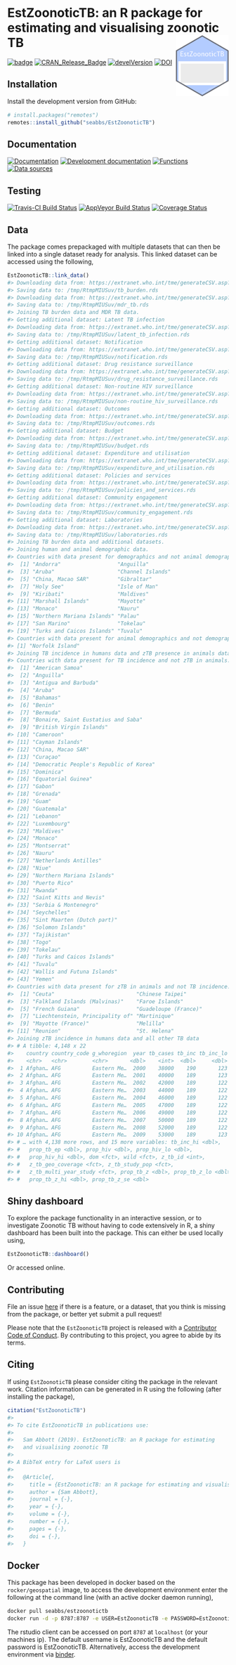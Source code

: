 
# EstZoonoticTB: an R package for estimating and visualising zoonotic TB <img src="man/figures/logo.png" align="right" alt="" width="120" />

[![badge](https://img.shields.io/badge/Launch-EstZoonoticTB-green.svg)](https://mybinder.org/v2/gh/seabbs/EstZoonoticTB/master?urlpath=rstudio)
[![CRAN\_Release\_Badge](http://www.r-pkg.org/badges/version-ago/EstZoonoticTB)](https://CRAN.R-project.org/package=EstZoonoticTB)
[![develVersion](https://img.shields.io/badge/devel%20version-0.1.0-lightgrey.svg?style=flat)](https://github.com/seabbs/EstZoonoticTB)
[![DOI](https://zenodo.org/badge/112591837.svg)](https://zenodo.org/badge/latestdoi/112591837)

## Installation

Install the development version from GitHub:

``` r
# install.packages("remotes")
remotes::install_github("seabbs/EstZoonoticTB")
```

## Documentation

[![Documentation](https://img.shields.io/badge/Documentation-release-lightgrey.svg?style=flat)](https://www.samabbott.co.uk/EstZoonoticTB/)
[![Development
documentation](https://img.shields.io/badge/Documentation-development-lightblue.svg?style=flat)](https://www.samabbott.co.uk/EstZoonoticTB/dev)
[![Functions](https://img.shields.io/badge/Documentation-functions-orange.svg?style=flat)](https://www.samabbott.co.uk/EstZoonoticTB/reference/index.html)
[![Data
sources](https://img.shields.io/badge/Documentation-data%20sources-green.svg?style=flat)](https://www.samabbott.co.uk/EstZoonoticTB/reference/data-sources.html)

## Testing

[![Travis-CI Build
Status](https://travis-ci.org/seabbs/EstZoonoticTB.svg?branch=master)](https://travis-ci.org/seabbs/EstZoonoticTB)
[![AppVeyor Build
Status](https://ci.appveyor.com/api/projects/status/github/seabbs/EstZoonoticTB?branch=master&svg=true)](https://ci.appveyor.com/project/seabbs/EstZoonoticTB)
[![Coverage
Status](https://img.shields.io/codecov/c/github/seabbs/EstZoonoticTB/master.svg)](https://codecov.io/github/seabbs/EstZoonoticTB?branch=master)

## Data

The package comes prepackaged with multiple datasets that can then be
linked into a single dataset ready for analysis. This linked dataset can
be accessed using the following,

``` r
EstZoonoticTB::link_data()
#> Downloading data from: https://extranet.who.int/tme/generateCSV.asp?ds=estimates
#> Saving data to: /tmp/RtmpMIUSuv/tb_burden.rds
#> Downloading data from: https://extranet.who.int/tme/generateCSV.asp?ds=mdr_rr_estimates
#> Saving data to: /tmp/RtmpMIUSuv/mdr_tb.rds
#> Joining TB burden data and MDR TB data.
#> Getting additional dataset: Latent TB infection
#> Downloading data from: https://extranet.who.int/tme/generateCSV.asp?ds=ltbi_estimates
#> Saving data to: /tmp/RtmpMIUSuv/latent_tb_infection.rds
#> Getting additional dataset: Notification
#> Downloading data from: https://extranet.who.int/tme/generateCSV.asp?ds=notifications
#> Saving data to: /tmp/RtmpMIUSuv/notification.rds
#> Getting additional dataset: Drug resistance surveillance
#> Downloading data from: https://extranet.who.int/tme/generateCSV.asp?ds=dr_surveillance
#> Saving data to: /tmp/RtmpMIUSuv/drug_resistance_surveillance.rds
#> Getting additional dataset: Non-routine HIV surveillance
#> Downloading data from: https://extranet.who.int/tme/generateCSV.asp?ds=tbhivnonroutinesurv
#> Saving data to: /tmp/RtmpMIUSuv/non-routine_hiv_surveillance.rds
#> Getting additional dataset: Outcomes
#> Downloading data from: https://extranet.who.int/tme/generateCSV.asp?ds=outcomes
#> Saving data to: /tmp/RtmpMIUSuv/outcomes.rds
#> Getting additional dataset: Budget
#> Downloading data from: https://extranet.who.int/tme/generateCSV.asp?ds=budget
#> Saving data to: /tmp/RtmpMIUSuv/budget.rds
#> Getting additional dataset: Expenditure and utilisation
#> Downloading data from: https://extranet.who.int/tme/generateCSV.asp?ds=expenditure_utilisation
#> Saving data to: /tmp/RtmpMIUSuv/expenditure_and_utilisation.rds
#> Getting additional dataset: Policies and services
#> Downloading data from: https://extranet.who.int/tme/generateCSV.asp?ds=policies
#> Saving data to: /tmp/RtmpMIUSuv/policies_and_services.rds
#> Getting additional dataset: Community engagement
#> Downloading data from: https://extranet.who.int/tme/generateCSV.asp?ds=community
#> Saving data to: /tmp/RtmpMIUSuv/community_engagement.rds
#> Getting additional dataset: Laboratories
#> Downloading data from: https://extranet.who.int/tme/generateCSV.asp?ds=labs
#> Saving data to: /tmp/RtmpMIUSuv/laboratories.rds
#> Joining TB burden data and additional datasets.
#> Joining human and animal demographic data.
#> Countries with data present for demographics and not animal demographics:
#>  [1] "Andorra"                  "Anguilla"                
#>  [3] "Aruba"                    "Channel Islands"         
#>  [5] "China, Macao SAR"         "Gibraltar"               
#>  [7] "Holy See"                 "Isle of Man"             
#>  [9] "Kiribati"                 "Maldives"                
#> [11] "Marshall Islands"         "Mayotte"                 
#> [13] "Monaco"                   "Nauru"                   
#> [15] "Northern Mariana Islands" "Palau"                   
#> [17] "San Marino"               "Tokelau"                 
#> [19] "Turks and Caicos Islands" "Tuvalu"
#> Countries with data present for animal demographics and not demographics:
#> [1] "Norfolk Island"
#> Joining TB incidence in humans data and zTB presence in animals data.
#> Countries with data present for TB incidence and not zTB in animals:
#>  [1] "American Samoa"                       
#>  [2] "Anguilla"                             
#>  [3] "Antigua and Barbuda"                  
#>  [4] "Aruba"                                
#>  [5] "Bahamas"                              
#>  [6] "Benin"                                
#>  [7] "Bermuda"                              
#>  [8] "Bonaire, Saint Eustatius and Saba"    
#>  [9] "British Virgin Islands"               
#> [10] "Cameroon"                             
#> [11] "Cayman Islands"                       
#> [12] "China, Macao SAR"                     
#> [13] "Curaçao"                              
#> [14] "Democratic People's Republic of Korea"
#> [15] "Dominica"                             
#> [16] "Equatorial Guinea"                    
#> [17] "Gabon"                                
#> [18] "Grenada"                              
#> [19] "Guam"                                 
#> [20] "Guatemala"                            
#> [21] "Lebanon"                              
#> [22] "Luxembourg"                           
#> [23] "Maldives"                             
#> [24] "Monaco"                               
#> [25] "Montserrat"                           
#> [26] "Nauru"                                
#> [27] "Netherlands Antilles"                 
#> [28] "Niue"                                 
#> [29] "Northern Mariana Islands"             
#> [30] "Puerto Rico"                          
#> [31] "Rwanda"                               
#> [32] "Saint Kitts and Nevis"                
#> [33] "Serbia & Montenegro"                  
#> [34] "Seychelles"                           
#> [35] "Sint Maarten (Dutch part)"            
#> [36] "Solomon Islands"                      
#> [37] "Tajikistan"                           
#> [38] "Togo"                                 
#> [39] "Tokelau"                              
#> [40] "Turks and Caicos Islands"             
#> [41] "Tuvalu"                               
#> [42] "Wallis and Futuna Islands"            
#> [43] "Yemen"
#> Countries with data present for zTB in animals and not TB incidence:
#>  [1] "Ceuta"                          "Chinese Taipei"                
#>  [3] "Falkland Islands (Malvinas)"    "Faroe Islands"                 
#>  [5] "French Guiana"                  "Guadeloupe (France)"           
#>  [7] "Liechtenstein, Principality of" "Martinique"                    
#>  [9] "Mayotte (France)"               "Melilla"                       
#> [11] "Reunion"                        "St. Helena"
#> Joining zTB incidence in humans data and all other TB data
#> # A tibble: 4,148 x 22
#>    country country_code g_whoregion  year tb_cases tb_inc tb_inc_lo
#>    <chr>   <chr>        <chr>       <dbl>    <int>  <dbl>     <dbl>
#>  1 Afghan… AFG          Eastern Me…  2000    38000    190       123
#>  2 Afghan… AFG          Eastern Me…  2001    40000    189       123
#>  3 Afghan… AFG          Eastern Me…  2002    42000    189       122
#>  4 Afghan… AFG          Eastern Me…  2003    44000    189       122
#>  5 Afghan… AFG          Eastern Me…  2004    46000    189       122
#>  6 Afghan… AFG          Eastern Me…  2005    47000    189       122
#>  7 Afghan… AFG          Eastern Me…  2006    49000    189       122
#>  8 Afghan… AFG          Eastern Me…  2007    50000    189       122
#>  9 Afghan… AFG          Eastern Me…  2008    52000    189       122
#> 10 Afghan… AFG          Eastern Me…  2009    53000    189       123
#> # … with 4,138 more rows, and 15 more variables: tb_inc_hi <dbl>,
#> #   prop_tb_ep <dbl>, prop_hiv <dbl>, prop_hiv_lo <dbl>,
#> #   prop_hiv_hi <dbl>, dom <fct>, wild <fct>, z_tb_id <int>,
#> #   z_tb_geo_coverage <fct>, z_tb_study_pop <fct>,
#> #   z_tb_multi_year_study <fct>, prop_tb_z <dbl>, prop_tb_z_lo <dbl>,
#> #   prop_tb_z_hi <dbl>, prop_tb_z_se <dbl>
```

## Shiny dashboard

To explore the package functionality in an interactive session, or to
investigate Zoonotic TB without having to code extensively in R, a shiny
dashboard has been built into the package. This can either be used
locally using,

``` r
EstZoonoticTB::dashboard()
```

Or accessed online.

## Contributing

File an issue [here](https://github.com/seabbs/EstZoonoticTB/issues) if
there is a feature, or a dataset, that you think is missing from the
package, or better yet submit a pull request\!

Please note that the `EstZoonoticTB` project is released with a
[Contributor Code of
Conduct](https://github.com/seabbs/EstZoonoticTB/blob/master/.github/CODE_OF_CONDUCT.md).
By contributing to this project, you agree to abide by its terms.

## Citing

If using `EstZoonoticTB` please consider citing the package in the
relevant work. Citation information can be generated in R using the
following (after installing the package),

``` r
citation("EstZoonoticTB")
#> 
#> To cite EstZoonoticTB in publications use:
#> 
#>   Sam Abbott (2019). EstZoonoticTB: an R package for estimating
#>   and visualising zoonotic TB
#> 
#> A BibTeX entry for LaTeX users is
#> 
#>   @Article{,
#>     title = {EstZoonoticTB: an R package for estimating and visualising zoonotic TB},
#>     author = {Sam Abbott},
#>     journal = {-},
#>     year = {-},
#>     volume = {-},
#>     number = {-},
#>     pages = {-},
#>     doi = {-},
#>   }
```

## Docker

This package has been developed in docker based on the
`rocker/geospatial` image, to access the development environment enter
the following at the command line (with an active docker daemon
running),

``` bash
docker pull seabbs/estzoonotictb
docker run -d -p 8787:8787 -e USER=EstZoonoticTB -e PASSWORD=EstZoonoticTB --name EstZoonoticTB seabbs/estzoonotictb
```

The rstudio client can be accessed on port `8787` at `localhost` (or
your machines ip). The default username is EstZoonoticTB and the default
password is EstZoonoticTB. Alternatively, access the development
environment via
[binder](https://mybinder.org/v2/gh/seabbs/EstZoonoticTB/master?urlpath=rstudio).
